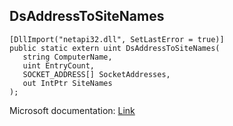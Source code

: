 ## DsAddressToSiteNames

```
[DllImport("netapi32.dll", SetLastError = true)]
public static extern uint DsAddressToSiteNames(
   string ComputerName,
   uint EntryCount,
   SOCKET_ADDRESS[] SocketAddresses,
   out IntPtr SiteNames
);
```

Microsoft documentation: [Link](https://docs.microsoft.com/en-us/windows/win32/api/dsgetdc/nf-dsgetdc-dsaddresstositenamesw)
